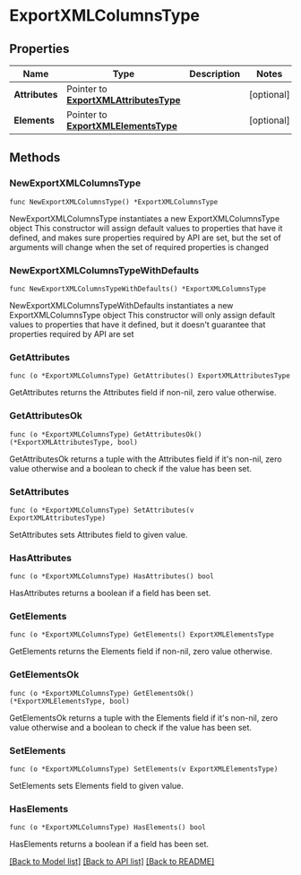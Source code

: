 # ExportXMLColumnsType

## Properties

Name | Type | Description | Notes
------------ | ------------- | ------------- | -------------
**Attributes** | Pointer to [**ExportXMLAttributesType**](ExportXMLAttributesType.md) |  | [optional] 
**Elements** | Pointer to [**ExportXMLElementsType**](ExportXMLElementsType.md) |  | [optional] 

## Methods

### NewExportXMLColumnsType

`func NewExportXMLColumnsType() *ExportXMLColumnsType`

NewExportXMLColumnsType instantiates a new ExportXMLColumnsType object
This constructor will assign default values to properties that have it defined,
and makes sure properties required by API are set, but the set of arguments
will change when the set of required properties is changed

### NewExportXMLColumnsTypeWithDefaults

`func NewExportXMLColumnsTypeWithDefaults() *ExportXMLColumnsType`

NewExportXMLColumnsTypeWithDefaults instantiates a new ExportXMLColumnsType object
This constructor will only assign default values to properties that have it defined,
but it doesn't guarantee that properties required by API are set

### GetAttributes

`func (o *ExportXMLColumnsType) GetAttributes() ExportXMLAttributesType`

GetAttributes returns the Attributes field if non-nil, zero value otherwise.

### GetAttributesOk

`func (o *ExportXMLColumnsType) GetAttributesOk() (*ExportXMLAttributesType, bool)`

GetAttributesOk returns a tuple with the Attributes field if it's non-nil, zero value otherwise
and a boolean to check if the value has been set.

### SetAttributes

`func (o *ExportXMLColumnsType) SetAttributes(v ExportXMLAttributesType)`

SetAttributes sets Attributes field to given value.

### HasAttributes

`func (o *ExportXMLColumnsType) HasAttributes() bool`

HasAttributes returns a boolean if a field has been set.

### GetElements

`func (o *ExportXMLColumnsType) GetElements() ExportXMLElementsType`

GetElements returns the Elements field if non-nil, zero value otherwise.

### GetElementsOk

`func (o *ExportXMLColumnsType) GetElementsOk() (*ExportXMLElementsType, bool)`

GetElementsOk returns a tuple with the Elements field if it's non-nil, zero value otherwise
and a boolean to check if the value has been set.

### SetElements

`func (o *ExportXMLColumnsType) SetElements(v ExportXMLElementsType)`

SetElements sets Elements field to given value.

### HasElements

`func (o *ExportXMLColumnsType) HasElements() bool`

HasElements returns a boolean if a field has been set.


[[Back to Model list]](../README.md#documentation-for-models) [[Back to API list]](../README.md#documentation-for-api-endpoints) [[Back to README]](../README.md)


